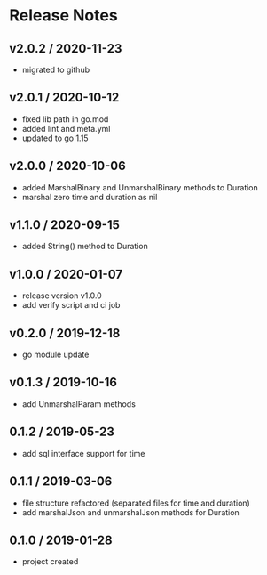 # Release Notes

## v2.0.2 / 2020-11-23
- migrated to github

## v2.0.1 / 2020-10-12
- fixed lib path in go.mod
- added lint and meta.yml
- updated to go 1.15

## v2.0.0 / 2020-10-06
- added MarshalBinary and UnmarshalBinary methods to Duration
- marshal zero time and duration as nil

## v1.1.0 / 2020-09-15
- added String() method to Duration

## v1.0.0 / 2020-01-07
- release version v1.0.0
- add verify script and ci job 

## v0.2.0 / 2019-12-18
- go module update

## v0.1.3 / 2019-10-16
- add UnmarshalParam methods

## 0.1.2 / 2019-05-23
- add sql interface support for time

## 0.1.1 / 2019-03-06
- file structure refactored (separated files for time and duration)
- add marshalJson and unmarshalJson methods for Duration

## 0.1.0 / 2019-01-28
- project created
